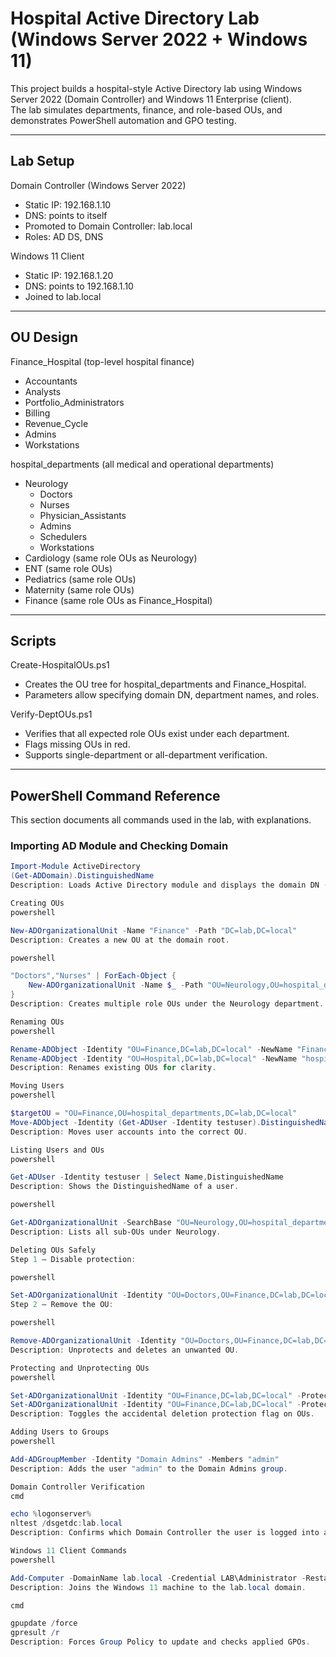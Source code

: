 # Hospital Active Directory Lab (Windows Server 2022 + Windows 11)

This project builds a hospital-style Active Directory lab using Windows Server 2022 (Domain Controller) and Windows 11 Enterprise (client).  
The lab simulates departments, finance, and role-based OUs, and demonstrates PowerShell automation and GPO testing.

---

## Lab Setup

Domain Controller (Windows Server 2022)
- Static IP: 192.168.1.10
- DNS: points to itself
- Promoted to Domain Controller: lab.local
- Roles: AD DS, DNS

Windows 11 Client
- Static IP: 192.168.1.20
- DNS: points to 192.168.1.10
- Joined to lab.local

---

## OU Design

Finance_Hospital (top-level hospital finance)
- Accountants
- Analysts
- Portfolio_Administrators
- Billing
- Revenue_Cycle
- Admins
- Workstations

hospital_departments (all medical and operational departments)
- Neurology
  - Doctors
  - Nurses
  - Physician_Assistants
  - Admins
  - Schedulers
  - Workstations
- Cardiology (same role OUs as Neurology)
- ENT (same role OUs)
- Pediatrics (same role OUs)
- Maternity (same role OUs)
- Finance (same role OUs as Finance_Hospital)

---

## Scripts

Create-HospitalOUs.ps1  
- Creates the OU tree for hospital_departments and Finance_Hospital.  
- Parameters allow specifying domain DN, department names, and roles.

Verify-DeptOUs.ps1  
- Verifies that all expected role OUs exist under each department.  
- Flags missing OUs in red.  
- Supports single-department or all-department verification.

---

## PowerShell Command Reference

This section documents all commands used in the lab, with explanations.

### Importing AD Module and Checking Domain

```powershell
Import-Module ActiveDirectory
(Get-ADDomain).DistinguishedName
Description: Loads Active Directory module and displays the domain DN (e.g., DC=lab,DC=local).

Creating OUs
powershell

New-ADOrganizationalUnit -Name "Finance" -Path "DC=lab,DC=local"
Description: Creates a new OU at the domain root.

powershell

"Doctors","Nurses" | ForEach-Object {
    New-ADOrganizationalUnit -Name $_ -Path "OU=Neurology,OU=hospital_departments,DC=lab,DC=local"
}
Description: Creates multiple role OUs under the Neurology department.

Renaming OUs
powershell

Rename-ADObject -Identity "OU=Finance,DC=lab,DC=local" -NewName "Finance_Hospital"
Rename-ADObject -Identity "OU=Hospital,DC=lab,DC=local" -NewName "hospital_departments"
Description: Renames existing OUs for clarity.

Moving Users
powershell

$targetOU = "OU=Finance,OU=hospital_departments,DC=lab,DC=local"
Move-ADObject -Identity (Get-ADUser -Identity testuser).DistinguishedName -TargetPath $targetOU
Description: Moves user accounts into the correct OU.

Listing Users and OUs
powershell

Get-ADUser -Identity testuser | Select Name,DistinguishedName
Description: Shows the DistinguishedName of a user.

powershell

Get-ADOrganizationalUnit -SearchBase "OU=Neurology,OU=hospital_departments,DC=lab,DC=local" -SearchScope OneLevel -Filter * | Select Name
Description: Lists all sub-OUs under Neurology.

Deleting OUs Safely
Step 1 – Disable protection:

powershell

Set-ADOrganizationalUnit -Identity "OU=Doctors,OU=Finance,DC=lab,DC=local" -ProtectedFromAccidentalDeletion $false
Step 2 – Remove the OU:

powershell

Remove-ADOrganizationalUnit -Identity "OU=Doctors,OU=Finance,DC=lab,DC=local" -Recursive -Confirm:$false
Description: Unprotects and deletes an unwanted OU.

Protecting and Unprotecting OUs
powershell

Set-ADOrganizationalUnit -Identity "OU=Finance,DC=lab,DC=local" -ProtectedFromAccidentalDeletion $false
Set-ADOrganizationalUnit -Identity "OU=Finance,DC=lab,DC=local" -ProtectedFromAccidentalDeletion $true
Description: Toggles the accidental deletion protection flag on OUs.

Adding Users to Groups
powershell

Add-ADGroupMember -Identity "Domain Admins" -Members "admin"
Description: Adds the user "admin" to the Domain Admins group.

Domain Controller Verification
cmd

echo %logonserver%
nltest /dsgetdc:lab.local
Description: Confirms which Domain Controller the user is logged into and verifies the DC for the domain.

Windows 11 Client Commands
powershell

Add-Computer -DomainName lab.local -Credential LAB\Administrator -Restart
Description: Joins the Windows 11 machine to the lab.local domain.

cmd

gpupdate /force
gpresult /r
Description: Forces Group Policy to update and checks applied GPOs.

